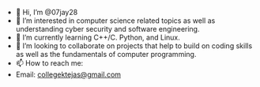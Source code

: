 - 👋 Hi, I’m @07jay28
- 👀 I’m interested in computer science related topics as well as understanding cyber security and software engineering.
- 🌱 I’m currently learning C++/C. Python, and Linux.
- 💞️ I’m looking to collaborate on projects that help to build on coding skills as well as the fundamentals of computer programming.
- 📫 How to reach me:
- Email: collegektejas@gmail.com

<!---
07jay28/07jay28 is a ✨ special ✨ repository because its `README.md` (this file) appears on your GitHub profile.
You can click the Preview link to take a look at your changes.
--->
